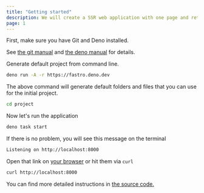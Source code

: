 ```yaml
---
title: "Getting started"
description: We will create a SSR web application with one page and returning very simple react component.
page: 1
---
```


First, make sure you have Git and Deno installed.

See
[the git manual](https://git-scm.com/book/en/v2/Getting-Started-Installing-Git)
and
[the deno manual](https://docs.deno.com/runtime/manual/getting_started/installation)
for details.

Generate default project from command line.

```zsh
deno run -A -r https://fastro.deno.dev
```

The above command will generate default folders and files that you can use for
the initial project.

```zsh
cd project
```

Now let's run the application

```zsh
deno task start
```

If there is no problem, you will see this message on the terminal

```zsh
Listening on http://localhost:8000
```

Open that link on [your browser](http://localhost:8000) or hit them via `curl`

```zsh
curl http://localhost:8000
```

You can find more detailed instructions in
[the source code.](https://github.com/fastrodev/template)
